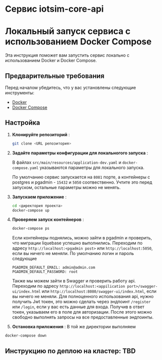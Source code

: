 # Сервис iotsim-core-api
# Локальный запуск сервиса с использованием Docker Compose

Эта инструкция поможет вам запустить сервис локально с использованием Docker и Docker Compose.

## Предварительные требования

Перед началом убедитесь, что у вас установлены следующие инструменты:

- [Docker](https://www.docker.com/get-started)
- [Docker Compose](https://docs.docker.com/compose/install/)

## Настройка

1. **Клонируйте репозиторий** :

   ```bash
   git clone <URL репозитория>

2. **Задайте параметры конфигурации для локальногого запуска** :
   
   В файлах `src/main/resources/application-dev.yaml` и `docker-compose.yaml` указываются параметры для локального запуска.
   
   По умолчанию сервис запускается на `8081` порте, а контейнеры с postgres и pgadmin - `15432` и `5050` соотвественно. Учтите это перед запуском, остальные параметры можно не менять.
3. **Запускаем приложение** :
   ```bash
   cd <директория проекта>
   docker-compose up
   
4. **Проверяем запуск контейнеров** :
   ```bash
   docker-compose ps
   ```
   Если контейнеры поднялись, можно зайти в pgadmin и проверить, что миграции liquebase успешно выполнились. Переходим по адресу `http://localhost:<pgadmin post>` или `http://localhost:5050`, если вы ничего не меняли. По умолчанию логин и пароль следующие
   ```
   PGADMIN_DEFAULT_EMAIL: admin@admin.com
   PGADMIN_DEFAULT_PASSWORD: root
   ```
   Также мы можем зайти в Swagger и проверить работу api. Переходим по адресу `http://localhost:<appilication port>/swagger-ui/index.html` или
   `http://localhost:8080/swagger-ui/index.html`, если вы ничего не меняли. Для полноценного использования api, нужно получить Jwt токен, это можно сделать через эндпоинт `/register` или `/login`, если у вас есть данные для входа.
   Получив в ответ токен, указываем его в поле для авторизации. После этого можно свободно выполнять запросы на все предоставленные эндпоинты.
5.  **Остановка приложения** :
   В той же директории выполняем
   ```bash
   docker-compose down
   ```
## Инструкцию по деплою на кластер: TBD